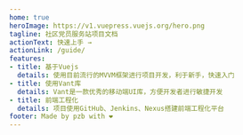 ```yaml
---
home: true
heroImage: https://v1.vuepress.vuejs.org/hero.png
tagline: 社区党员服务站项目文档
actionText: 快速上手 →
actionLink: /guide/
features:
- title: 基于Vuejs
  details: 使用目前流行的MVVM框架进行项目开发，利于新手，快速入门
- title: 使用Vant库
  details: Vant是一款优秀的移动端UI库，方便开发者进行敏捷开发
- title: 前端工程化
  details: 项目使用GitHub、Jenkins、Nexus搭建前端工程化平台
footer: Made by pzb with ❤️
---
```

